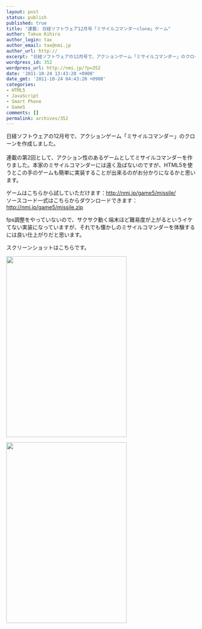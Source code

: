 ```yaml
---
layout: post
status: publish
published: true
title: "連載: 日経ソフトウェア12月号「ミサイルコマンダーclone」ゲーム"
author: Takuo Kihira
author_login: tax
author_email: tax@nmi.jp
author_url: http://
excerpt: "日経ソフトウェアの12月号で、アクションゲーム「ミサイルコマンダー」のクローンを作成しました。<br />"
wordpress_id: 352
wordpress_url: http://nmi.jp/?p=352
date: '2011-10-24 13:43:20 +0900'
date_gmt: '2011-10-24 04:43:20 +0900'
categories:
- HTML5
- JavaScript
- Smart Phone
- Game5
comments: []
permalink: archives/352
---
```

<p>日経ソフトウェアの12月号で、アクションゲーム「ミサイルコマンダー」のクローンを作成しました。<br />
<a id="more"></a><a id="more-352"></a><br />
連載の第2回として、アクション性のあるゲームとしてミサイルコマンダーを作りました。本家のミサイルコマンダーには遠く及ばないのですが、HTML5を使うとこの手のゲームも簡単に実装することが出来るのがお分かりになるかと思います。</p>
<p>ゲームはこちらから試していただけます：<a href="http://nmi.jp/game5/missile/">http://nmi.jp/game5/missile/</a><br />
ソースコード一式はこちらからダウンロードできます： <a href="http://nmi.jp/game5/missile.zip">http://nmi.jp/game5/missile.zip</a></p>
<p>fps調整をやっていないので、サクサク動く端末ほど難易度が上がるというイケてない実装になっていますが、それでも懐かしのミサイルコマンダーを体験するには良い仕上がりだと思います。</p>
<p>スクリーンショットはこちらです。</p>
<p><a href="http://nmi.jp/wp-content/uploads/2011/10/image1.png"><img src="http://nmi.jp/wp-content/uploads/2011/10/image1.png" alt="" title="image1" width="320" height="480" class="alignnone size-full wp-image-355" /></a></p>
<p><a href="http://nmi.jp/wp-content/uploads/2011/10/image2.png"><img src="http://nmi.jp/wp-content/uploads/2011/10/image2.png" alt="" title="image2" width="320" height="480" class="alignnone size-full wp-image-355" /></a></p>
